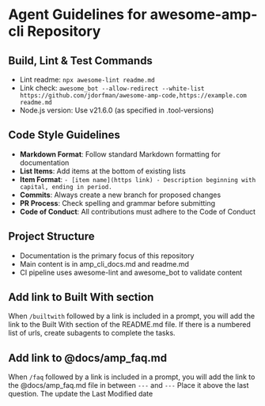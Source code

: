 # Agent Guidelines for awesome-amp-cli Repository

## Build, Lint & Test Commands

- Lint readme: `npx awesome-lint readme.md`
- Link check: `awesome_bot --allow-redirect --white-list https://github.com/jdorfman/awesome-amp-code,https://example.com readme.md`
- Node.js version: Use v21.6.0 (as specified in .tool-versions)

## Code Style Guidelines

- **Markdown Format**: Follow standard Markdown formatting for documentation
- **List Items**: Add items at the bottom of existing lists
- **Item Format**: `- [item name](https link) - Description beginning with capital, ending in period.`
- **Commits**: Always create a new branch for proposed changes
- **PR Process**: Check spelling and grammar before submitting
- **Code of Conduct**: All contributions must adhere to the Code of Conduct

## Project Structure

- Documentation is the primary focus of this repository
- Main content is in amp_cli_docs.md and readme.md
- CI pipeline uses awesome-lint and awesome_bot to validate content

## Add link to Built With section

When `/builtwith` followed by a link is included in a prompt, you will add the link to the Built With section of the README.md file. If there is a numbered list of urls, create subagents to complete the tasks.

## Add link to @docs/amp_faq.md

When `/faq` followed by a link is included in a prompt, you will add the link to the @docs/amp_faq.md file in between `---` and `---` Place it above the last question. The update the Last Modified date

